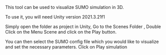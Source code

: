 This tool can be used to visualize SUMO simulation in 3D.

To use it, you will need Unity version 2021.3.21f1

Simply open the folder as project in Unity, Go to the Scenes Folder , Double Click on the Menu Scene and click on the Play button.

You can then select the SUMO config file which you would like to visualize and set the necessary parameters. Click on Play simulation
